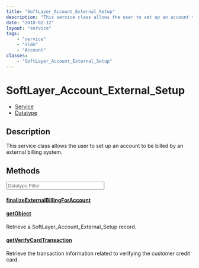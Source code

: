 ```yaml
---
title: "SoftLayer_Account_External_Setup"
description: "This service class allows the user to set up an account to be billed by an external billing system."
date: "2018-02-12"
layout: "service"
tags:
    - "service"
    - "sldn"
    - "Account"
classes:
    - "SoftLayer_Account_External_Setup"
---
```

# SoftLayer_Account_External_Setup
<div id='service-datatype'>
    <ul id='sldn-reference-tabs'>
    <li id='service'> <a href='/reference/services/SoftLayer_Account_External_Setup' >Service</a></li>    <li id='datatype'> <a href='/reference/datatypes/SoftLayer_Account_External_Setup' >Datatype</a></li>
    </ul>
</div>

## Description
This service class allows the user to set up an account to be billed by an external billing system. 



        
<div id="properties" class="content service-content">

## Methods

<div class="view-filters">
    <div class="clearfix">
        <div class="search-input-box">
            <input placeholder="Datatype Filter" onkeyup="titleSearch(inputId='edit-combine', divId='method-div', elementClass='method-row')" 
                type="text" id="edit-combine" value="" size="30" maxlength="128" class="form-text">
        </div>
    </div>
</div>

#### [finalizeExternalBillingForAccount](/reference/services/SoftLayer_Account_External_Setup/finalizeExternalBillingForAccount)


#### [getObject](/reference/services/SoftLayer_Account_External_Setup/getObject)
Retrieve a SoftLayer_Account_External_Setup record.

#### [getVerifyCardTransaction](/reference/services/SoftLayer_Account_External_Setup/getVerifyCardTransaction)
Retrieve the transaction information related to verifying the customer credit card.

</div>

